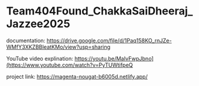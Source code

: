 # Team404Found_ChakkaSaiDheeraj_Jazzee2025

documentation: 
  https://drive.google.com/file/d/1Paq158KO_rnJZe-WMfY3XKZBBleatKMo/view?usp=sharing

YouTube video explination: 
  https://youtu.be/MaIvFwpJbno](https://www.youtube.com/watch?v=PyTUWtifpeQ

project link: 
  https://magenta-nougat-b6005d.netlify.app/
